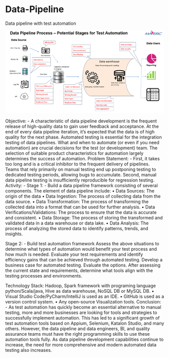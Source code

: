 # Data-Pipeline
Data pipeline with test automation

![Alt text](image-1.png)

Objective: - A characteristic of data pipeline development is the frequent release of high-quality data to gain user feedback and acceptance. At the end of every data pipeline iteration, it’s expected that the data is of high quality for the next phase. Automated testing is essential for the integration testing of data pipelines.
What and when to automate (or even if you need automation) are crucial decisions for the test (or development) team. The selection of suitable product characteristics for automation largely determines the success of automation. 
Problem Statement: - 
First, it takes too long and is a critical inhibitor to the frequent delivery of pipelines. Teams that rely primarily on manual testing end up postponing testing to dedicated testing periods, allowing bugs to accumulate. 
Second, manual data pipeline testing is insufficiently reproducible for regression testing. 
Activity: - 
Stage 1: - Build a data pipeline framework consisting of several components. The element of data pipeline include:
•	Data Sources: The origin of the data
•	Data Ingestion: The process of collecting data from the data source.
•	Data Transformation: The process of transforming the collected data into a format that can be used for further analysis.
•	Data Verifications/Validations: The process to ensure that the data is accurate and consistent.
•	Data Storage: The process of storing the transformed and validated data in a data warehouse or data lake.
•	Data Analysis: The process of analyzing the stored data to identify patterns, trends, and insights.

 
Stage 2: - Build test automation framework
Assess the above situations to determine what types of automation would benefit your test process and how much is needed. Evaluate your test requirements and identify efficiency gains that can be achieved through automated testing.
Develop a business case for automated testing. Evaluate the options. After assessing the current state and requirements, determine what tools align with the testing processes and environments.

Technology Stack:
Hadoop, Spark framework with programing language python/Scala/java, Hive as data warehouse, NoSQL DB or MySQL DB.
•	Visual Studio Code/PyCharm/IntelliJ is used as an IDE.
•	GitHub is used as a version control system.
•	Any open-source Visualization tools. 
Conclusion: - As test automation has quickly become an essential alternative to manual testing, more and more businesses are looking for tools and strategies to successfully implement automation. This has led to a significant growth of test automation tools based on Appium, Selenium, Katalon Studio, and many others. However, the data pipeline and data engineers, BI, and quality assurance teams must have the right programming skills to use these automation tools fully. 
As data pipeline development capabilities continue to increase, the need for more comprehensive and modern automated data testing also increases.

